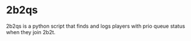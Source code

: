 # 2b2qs
2b2qs is a python script that finds and logs players with prio queue status when they join 2b2t.
